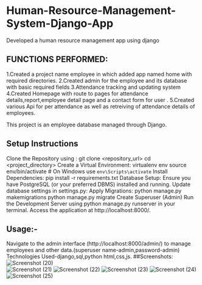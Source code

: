 # Human-Resource-Management-System-Django-App
Developed a human resource management app using django 
## FUNCTIONS PERFORMED:
1.Created a project name employee in which added app named home with required directories.
2.Created admin for the employee and its database with basic required fields
3.Attendance tracking and updating system
4.Created Homepage with route to pages for attendance details,report,employee detail page and a contact form for user .
5.Created various  Api for per attendance as well as retreiving of attendance details of employees.
 
 This project is an employee database managed through Django. 
 ## Setup Instructions
Clone the Repository using :       git clone <repository_url>
                                   cd <project_directory>
Create a Virtual Environment:      virtualenv env
                                   source env/bin/activate  # On Windows use `env\Scripts\activate`
Install Dependencies:              pip install -r requirements.txt
Database Setup:                    Ensure you have PostgreSQL (or your preferred DBMS) installed and running.
                                   Update database settings in settings.py:
Apply Migrations:									 python manage.py makemigrations
                                   python manage.py migrate
Create Superuser (Admin)
Run the Development Server using python manage.py runserver in your terminal.
Access the application at http://localhost:8000/.
## Usage:-
Navigate to the admin interface (http://localhost:8000/admin/) to manage employees and other data.(superuser name-admin,password-admin)
Technologies Used-django,sql,python html,css,js.
##Screenshots:
![Screenshot (20)](https://github.com/user-attachments/assets/cbfe21ec-1e77-4533-9cff-130d0677d96b)                                       
![Screenshot (21)](https://github.com/user-attachments/assets/ed7e8b4b-1493-4f70-8f11-06750e41ff6c)
![Screenshot (22)](https://github.com/user-attachments/assets/7806a5ad-cbbc-44a0-b30c-aed4e64949a9)
![Screenshot (23)](https://github.com/user-attachments/assets/429ff6a9-5d9f-4bc9-aabc-dc0440931c55)
![Screenshot (24)](https://github.com/user-attachments/assets/9444d00f-2c2b-4b17-adc5-81a41b466c74)
![Screenshot (25)](https://github.com/user-attachments/assets/0dd809fc-ddc7-470e-9d95-fdd458741b1e)
